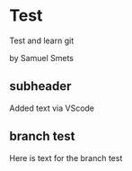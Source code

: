 # Test

Test and learn git

by Samuel Smets

## subheader

Added text via VScode

## branch test

Here is text for the branch test